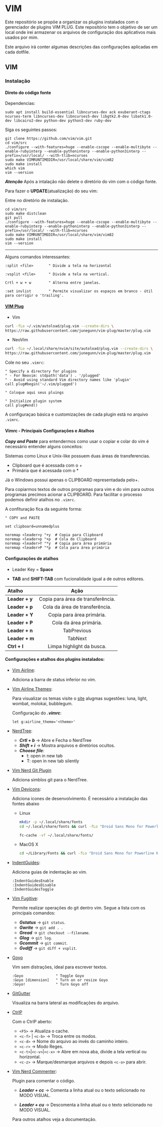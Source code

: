 # VIM

Este repositório se propõe a organizar os plugins instalados com o gerenciador de
plugins VIM PLUG.
Este repositório tem o objetivo de ser um local onde irei armazenar os arquivos de configuração dos aplicativos mais usados por mim.

Este arquivo irá conter algumas descrições das configurações aplicadas em cada dotfile.

## VIM

### Instalação

#### Direto do código fonte

Dependencias:

	sudo apt install build-essential libncurses-dev ack exuberant-ctags ncurses-term libncurses-dev libncurses5-dev libgtk2.0-dev libatk1.0-dev libcairo2-dev python-dev python3-dev ruby-dev

Siga os seguintes passos:

	git clone https://github.com/vim/vim.git
	cd vim/src
	./configure --with-features=huge --enable-cscope --enable-multibyte --enable-rubyinterp --enable-pythoninterp --enable-python3interp --prefix=/usr/local/ --with-tlib=ncurses
	sudo make VIMRUNTIMEDIR=/usr/local/share/vim/vim82
	sudo make install
	which vim
	vim --version

***Atenção*** Após a intalação não delete o diretório do vim com o código
fonte.

Para fazer o **UPDATE**(atualização) do seu vim:

Entre no diretório de instalação.

    cd vim/src
    sudo make distclean
    git pull
	./configure --with-features=huge --enable-cscope --enable-multibyte --enable-rubyinterp --enable-pythoninterp --enable-python3interp --prefix=/usr/local/ --with-tlib=ncurses
	sudo make VIMRUNTIMEDIR=/usr/local/share/vim/vim82
	sudo make install
    vim --version
---

Alguns comandos interessantes:

	:split <file>		" Divide a tela na horizontal

	:vsplit <file>		" Divide a tela na vertical.

	Crtl + w + w		" Alterna entre janelas.

	:set invlist 		" Permite visualizar os espaços em branco - útil para corrigir o 'trailing'.


#### [VIM Plug](https://github.com/junegunn/vim-plug)

- Vim
```zsh
curl -fLo ~/.vim/autoload/plug.vim --create-dirs \
https://raw.githubusercontent.com/junegunn/vim-plug/master/plug.vim
```
- NeoVim
```zsh
curl -fLo ~/.local/share/nvim/site/autoload/plug.vim --create-dirs \
https://raw.githubusercontent.com/junegunn/vim-plug/master/plug.vim
```

Cole no seu ```.vimrc```:

```vim
" Specify a directory for plugins
" - For Neovim: stdpath('data') . '/plugged'
" - Avoid using standard Vim directory names like 'plugin'
call plug#begin('~/.vim/plugged')

" Coloque aqui seus pluings

" Initialize plugin system
call plug#end()
```
A configuraçao básica e customizações de cada plugin está no arquivo ```.vimrc```.

#### Vimrc - Principais Configurações e Atalhos

***Copy and Paste*** para entendermos como usar o copiar e colar do vim é necessário entender alguns conceitos:

Sistemas como Linux e Unix-like possuem duas áreas de transferencias.

- Clipboard que é acessada com o +
- Primária que é acessada com o *

Já o Windows possui apenas o CLIPBOARD representadada pelo+.

Para copiarmos textos de outros programas para vim e do vim para outros programas precimos acionar a CLIPBOARD.
Para facilitar o processo podemos definir atalhos no ```.vimrc```.

A confituração fica da seguinte forma:

```vim
" COPY and PASTE

set clipboard=unnamedplus

noremap <leader>y "+y  # Copia para Clipboard
noremap <leader>p "+p  # Cola do Clipboard
noremap <leader>Y "*y  # Copia para área primária
noremap <leader>P "*p  # Cola para área primária
```
#### Configurações de atalhos

- Leader Key = **Space**

- **TAB** and **SHIFT-TAB** com fucionalidade igual a de outros editores.


Atalho | Ação
:--------|:------:|
**Leader + y** | Copia para área de transferência.
**Leader + p** | Cola da área de transferência.
**Leader + Y** | Copia para área primária.
**Leader + P** | Cola da área primária.
**Leader + n** | TabPrevious
**Leader + m** | TabNext
**Ctrl + l**   | Limpa highlight da busca.


#### Configurações e atalhos dos plugins instalados:


- [Vim Airline](https://vimawesome.com/plugin/vim-airline-superman):

    Adiciona a barra de status inferior no vim.

- [Vim Airline Themes](https://vimawesome.com/plugin/vim-airline-themes):

    Para visualizar os temas visite o [site](https://github.com/vim-airline/vim-airline/wiki/Screenshots) alugmas sugestões: luna, light, wombat, molokai, bubblegum.

    Configuração  do ***.vimrc***:

    ```vim
    let g:airline_theme='<theme>'
    ```

- [NerdTree](https://vimawesome.com/plugin/nerdtree-red):

    - ***Crtl + b*** -> Abre e Fecha o NerdTree
    - ***Shift + i*** -> Mostra arquivos e diretórios ocultos.
    - ***Choose file***:
        - t: open in new tab
        - T: open in new tab silently

- [Vim Nerd Git Plugin](https://vimawesome.com/plugin/nerdtree-git-plugin)

    Adiciona simblos git para o NerdTree.

- [Vim Devicons](https://vimawesome.com/plugin/vim-devicons):

    Adiciona icones de desenvolvimento. É necessário a instalação das fontes
    abaixo

    - Linux

        ```bash
        mkdir -p ~/.local/share/fonts
        cd ~/.local/share/fonts && curl -fLo "Droid Sans Mono for Powerline Nerd Font Complete.otf" https://github.com/ryanoasis/nerd-fonts/raw/master/patched-fonts/DroidSansMono/complete/Droid%20Sans%20Mono%20Nerd%20Font%20Complete.otf

        fc-cache -vf ~/.local/share/fonts/
        ```


    - MacOS X

        ```bash
        cd ~/Library/Fonts && curl -fLo "Droid Sans Mono for Powerline Nerd Font Complete.otf" https://github.com/ryanoasis/nerd-fonts/raw/master/patched-fonts/DroidSansMono/complete/Droid%20Sans%20Mono%20Nerd%20Font%20Complete.otf
        ```



- [IndentGuides](https://vimawesome.com/plugin/indent-guides):

    Adiciona guias de indentação ao vim.
    ```vim
    :IndentGuidesEnable
    :IndentGuidesDisable
    :IndentGuidesToggle
    ```

- [Vim Fugitive](https://vimawesome.com/plugin/fugitive-vim):

    Permite realizar operações do git dentro vim. Segue a lista com os principais comandos:
    - ***Gstatus*** -> ```git status```.
    - ***Gwrite*** -> ```git add . ```.
    - ***Gread*** -> ```git checkout --filename```.
    - ***Glog*** -> ```git log```.
    - ***Gcommit*** -> ```git commit```.
    - ***Gvdiff*** -> ```git diff + vsplit```.

- [Goyo](https://vimawesome.com/plugin/goyo-vim)

    Vim sem distrações, ideal para escrever textos.

    ```vim
    :Goyo               " Toggle Goyo
    :Goyo [dimension]   " Turn on or resize Goyo
    :Goyo!              " Turn Goyo off
    ```
- [GitGutter](https://github.com/airblade/vim-gitgutter)

    Visualiza na barra lateral as modificações do arquivo.

- [CtrlP](https://vimawesome.com/plugin/ctrlp-vim-everything-has-changed)

    Com o CtrlP aberto:

    - ````<F5>```` -> Atualiza o cache.
    - ```<c-f>``` | ```<c-b>``` -> Troca entre os modos.
    - ```<c-d>``` -> Nome do arquivo ao invés do caminho inteiro.
    - ```<c-r>``` -> Modo Reges.
    - ```<c-t>```|```<c-v>```|```<c-x>``` -> Abre em nova aba, divide a tela vertical ou horizontal.
    - ```<c-z>``` -> Marque/desmarque arquivos e depois ```<c-o>``` para abrir.


- [Vim Nerd Commenter](https://vimawesome.com/plugin/the-nerd-commenter):

    Plugin para comentar o código.

    - ***Leader + cc*** -> Comenta a linha atual ou o texto selicionado no MODO VISUAL.

    - ***Leader + cu*** -> Descomenta a linha atual ou o texto selicionado no MODO VISUAL.

    Para outros atalhos veja a documentação.

